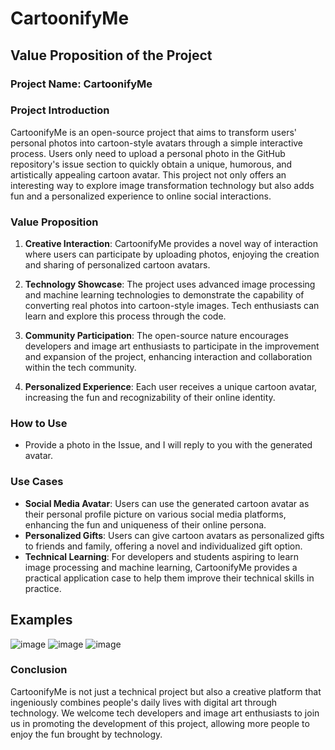 # CartoonifyMe

## Value Proposition of the Project

### Project Name: CartoonifyMe

### Project Introduction
CartoonifyMe is an open-source project that aims to transform users' personal photos into cartoon-style avatars through a simple interactive process. Users only need to upload a personal photo in the GitHub repository's issue section to quickly obtain a unique, humorous, and artistically appealing cartoon avatar. This project not only offers an interesting way to explore image transformation technology but also adds fun and a personalized experience to online social interactions.

### Value Proposition
1. **Creative Interaction**: CartoonifyMe provides a novel way of interaction where users can participate by uploading photos, enjoying the creation and sharing of personalized cartoon avatars.
   
2. **Technology Showcase**: The project uses advanced image processing and machine learning technologies to demonstrate the capability of converting real photos into cartoon-style images. Tech enthusiasts can learn and explore this process through the code.

3. **Community Participation**: The open-source nature encourages developers and image art enthusiasts to participate in the improvement and expansion of the project, enhancing interaction and collaboration within the tech community.

4. **Personalized Experience**: Each user receives a unique cartoon avatar, increasing the fun and recognizability of their online identity.

### How to Use
- Provide a photo in the Issue, and I will reply to you with the generated avatar.

### Use Cases
- **Social Media Avatar**: Users can use the generated cartoon avatar as their personal profile picture on various social media platforms, enhancing the fun and uniqueness of their online persona.
- **Personalized Gifts**: Users can give cartoon avatars as personalized gifts to friends and family, offering a novel and individualized gift option.
- **Technical Learning**: For developers and students aspiring to learn image processing and machine learning, CartoonifyMe provides a practical application case to help them improve their technical skills in practice.

## Examples
![image](https://github.com/zgimszhd61/YourCuteAvatar/assets/114722053/3f0cf606-eee0-4355-974f-ebc3a4514024)
![image](https://github.com/zgimszhd61/YourCuteAvatar/assets/114722053/988daf0d-fba3-40c8-aefd-1b0231d011f4)
![image](https://github.com/zgimszhd61/YourCuteAvatar/assets/114722053/9918501f-3e83-4803-9d9b-9996f6cc9a4b)

### Conclusion
CartoonifyMe is not just a technical project but also a creative platform that ingeniously combines people's daily lives with digital art through technology. We welcome tech developers and image art enthusiasts to join us in promoting the development of this project, allowing more people to enjoy the fun brought by technology.
